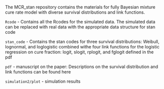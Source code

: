 The MCR_stan repository contains the materials for fully Bayesian mixture cure rate model with diverse survival distributions and link functions. 


`Rcode` - Contains all the Rcodes for the simulated data. The simulated data can be replaced with real data with the appropriate data structure for stan code 

`stan_code` - Contains the stan codes for three survival distributions: Weibull, lognormal, and loglogistic combined withe four link functions for the logistic regression on cure fraction: logit, slogit, rplogit, and fglogit defined in the pdf  

`pdf` - manuscript on the paper: Descriptions on the survival distribution and link functions can be found here  

`simulation2/plot` - simulation results 
